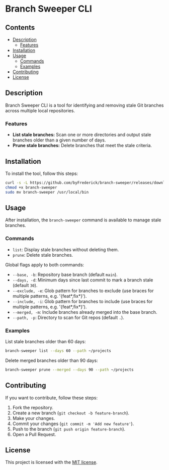 # Branch Sweeper CLI

## Contents

- [Description](#description)
  - [Features](#features)
- [Installation](#installation)
- [Usage](#usage)
  - [Commands](#commands)
  - [Examples](#examples)
- [Contributing](#contributing)
- [License](#license)

## Description

Branch Sweeper CLI is a tool for identifying and removing stale Git branches across multiple local repositories.

### Features

- **List stale branches:** Scan one or more directories and output stale branches older than a given number of days.
- **Prune stale branches:** Delete branches that meet the stale criteria.

## Installation

To install the tool, follow this steps:

```bash
curl -s -L https://github.com/byFrederick/branch-sweeper/releases/download/{version}/branch-sweeper_{os}_{arch}.tar.gz | tar xz
chmod +x branch-sweeper
sudo mv branch-sweeper /usr/local/bin
```

## Usage

After installation, the `branch-sweeper` command is available to manage stale branches.

### Commands

- `list`: Display stale branches without deleting them.
- `prune`: Delete stale branches.

Global flags apply to both commands:

- `--base, -b`: Repository base branch (default `main`).
- `--days, -d`: Minimum days since last commit to mark a branch stale (default `30`).
- `--exclude, -e`: Glob pattern for branches to exclude (use braces for multiple patterns, e.g. '{feat*,fix*}').
- `--include, -i`: Glob pattern for branches to include (use braces for multiple patterns, e.g. '{feat*,fix*}').
- `--merged, -m`: Include branches already merged into the base branch.
- `--path, -p`: Directory to scan for Git repos (default `.`).

### Examples

List stale branches older than 60 days:

```bash
branch-sweeper list --days 60 --path ~/projects
```

Delete merged branches older than 90 days:

```bash
branch-sweeper prune --merged --days 90 --path ~/projects
```

## Contributing

If you want to contribute, follow these steps:

1. Fork the repository.
2. Create a new branch (`git checkout -b feature-branch`).
3. Make your changes.
4. Commit your changes (`git commit -m 'Add new feature'`).
5. Push to the branch (`git push origin feature-branch`).
6. Open a Pull Request.

## License

This project is licensed with the [MIT license](LICENSE).
